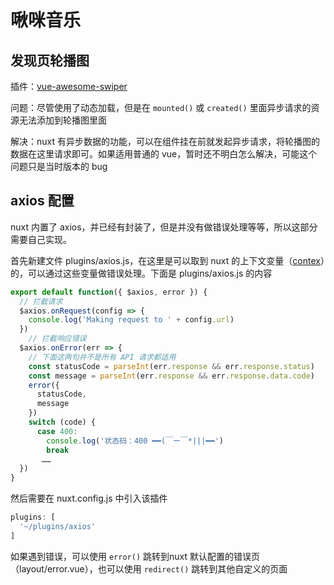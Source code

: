 # 啾咪音乐

## 发现页轮播图

插件：[vue-awesome-swiper](https://github.com/surmon-china/vue-awesome-swiper)

问题：尽管使用了动态加载，但是在 `mounted()` 或 `created()` 里面异步请求的资源无法添加到轮播图里面

解决：nuxt 有异步数据的功能，可以在组件挂在前就发起异步请求，将轮播图的数据在这里请求即可。如果适用普通的 vue，暂时还不明白怎么解决，可能这个问题只是当时版本的 bug

## axios 配置

nuxt 内置了 axios，并已经有封装了，但是并没有做错误处理等等，所以这部分需要自己实现。

首先新建文件 plugins/axios.js，在这里是可以取到 nuxt 的上下文变量（[contex](https://zh.nuxtjs.org/api/context)）的，可以通过这些变量做错误处理。下面是 plugins/axios.js 的内容

```js
export default function({ $axios, error }) {
  // 拦截请求
  $axios.onRequest(config => {
    console.log('Making request to ' + config.url)
  })
	// 拦截响应错误
  $axios.onError(err => {
    // 下面这两句并不是所有 API 请求都适用
    const statusCode = parseInt(err.response && err.response.status)
    const message = parseInt(err.response && err.response.data.code)
    error({
      statusCode,
      message
    })
    switch (code) {
      case 400:
        console.log('状态码：400 ━━(￣ー￣*|||━━')
        break
       ……
  })
}
```

然后需要在 nuxt.config.js 中引入该插件

```js
plugins: [
  '~/plugins/axios'
]
```

如果遇到错误，可以使用 `error()` 跳转到nuxt 默认配置的错误页（layout/error.vue），也可以使用 `redirect()` 跳转到其他自定义的页面